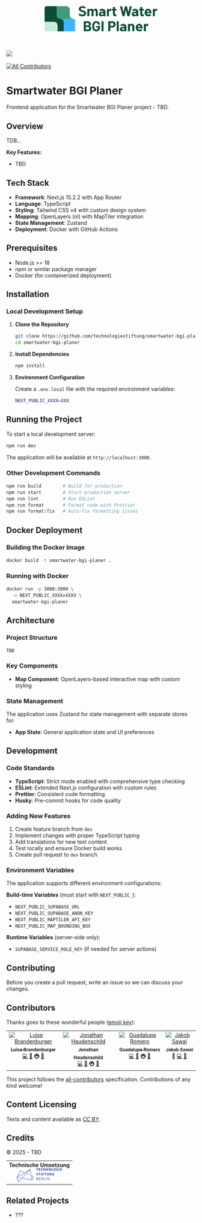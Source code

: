 <div align="center">
  <img src="src/logos/smartwater-bgi-planer-logo.svg" alt="Smartwater BGI Planer Logo" width="300" />
</div>

<br>
<br>

![](https://img.shields.io/badge/Built%20with%20%E2%9D%A4%EF%B8%8F-at%20Technologiestiftung%20Berlin-blue)

<!-- ALL-CONTRIBUTORS-BADGE:START - Do not remove or modify this section -->

[![All Contributors](https://img.shields.io/badge/all_contributors-4-orange.svg?style=flat-square)](#contributors-)

<!-- ALL-CONTRIBUTORS-BADGE:END -->

# Smartwater BGI Planer

Frontend application for the Smartwater BGI Planer project - TBD.

## Overview

TDB...

**Key Features:**

- TBD

## Tech Stack

- **Framework**: Next.js 15.2.2 with App Router
- **Language**: TypeScript
- **Styling**: Tailwind CSS v4 with custom design system
- **Mapping**: OpenLayers (ol) with MapTiler integration
- **State Management**: Zustand
- **Deployment**: Docker with GitHub Actions

## Prerequisites

- Node.js >= 18
- npm or similar package manager
- Docker (for containerized deployment)

## Installation

### Local Development Setup

1. **Clone the Repository**

   ```bash
   git clone https://github.com/technologiestiftung/smartwater-bgi-planer
   cd smartwater-bgi-planer
   ```

2. **Install Dependencies**

   ```bash
   npm install
   ```

3. **Environment Configuration**

   Create a `.env.local` file with the required environment variables:

   ```bash
   NEXT_PUBLIC_XXXX=XXX
   ```

## Running the Project

To start a local development server:

```bash
npm run dev
```

The application will be available at `http://localhost:3000`.

### Other Development Commands

```bash
npm run build        # Build for production
npm run start        # Start production server
npm run lint         # Run ESLint
npm run format       # Format code with Prettier
npm run format:fix   # Auto-fix formatting issues
```

## Docker Deployment

### Building the Docker Image

```bash
docker build -t smartwater-bgi-planer .
```

### Running with Docker

```bash
docker run -p 3000:3000 \
  -e NEXT_PUBLIC_XXXX=XXXX \
  smartwater-bgi-planer
```

## Architecture

### Project Structure

```
TBD
```

### Key Components

- **Map Component**: OpenLayers-based interactive map with custom styling

### State Management

The application uses Zustand for state management with separate stores for:

- **App State**: General application state and UI preferences

## Development

### Code Standards

- **TypeScript**: Strict mode enabled with comprehensive type checking
- **ESLint**: Extended Next.js configuration with custom rules
- **Prettier**: Consistent code formatting
- **Husky**: Pre-commit hooks for code quality

### Adding New Features

1. Create feature branch from `dev`
2. Implement changes with proper TypeScript typing
3. Add translations for new text content
4. Test locally and ensure Docker build works
5. Create pull request to `dev` branch

### Environment Variables

The application supports different environment configurations:

**Build-time Variables** (must start with `NEXT_PUBLIC_`):

- `NEXT_PUBLIC_SUPABASE_URL`
- `NEXT_PUBLIC_SUPABASE_ANON_KEY`
- `NEXT_PUBLIC_MAPTILER_API_KEY`
- `NEXT_PUBLIC_MAP_BOUNDING_BOX`

**Runtime Variables** (server-side only):

- `SUPABASE_SERVICE_ROLE_KEY` (if needed for server actions)

## Contributing

Before you create a pull request, write an issue so we can discuss your changes.

## Contributors

Thanks goes to these wonderful people ([emoji key](https://allcontributors.org/docs/en/emoji-key)):

<!-- ALL-CONTRIBUTORS-LIST:START - Do not remove or modify this section -->
<!-- prettier-ignore-start -->
<!-- markdownlint-disable -->
<table>
  <tbody>
    <tr>
      <td align="center" valign="top">
        <a href="https://github.com/LuiseBrandenburger">
          <img src="https://avatars.githubusercontent.com/u/61413319?v=4?s=64" width="64px;" alt="Luise Brandenburger"/>
          <br />
          <sub text-decoration="none">
            <b>Luise Brandenburger</b>
          </sub>
        </a>
        <br />
       <a href="https://github.com/technologiestiftung/smartwater-bgi-planer/commits?author=LuiseBrandenburger" title="Code">💻</a> 
        <a href="https://github.com/technologiestiftung/smartwater-bgi-planer/commits?author=LuiseBrandenburger&path=docs" title="Documentation">📖</a>
        <a title="Infrastructure (Hosting, Build-Tools, etc)">🚇</a> 
        <a href="https://github.com/technologiestiftung/smartwater-bgi-planer/pulls?q=is%3Apr+reviewed-by%3ALuiseBrandenburger" title="Reviewed Pull Requests">👀</a>
      </td>
      <td align="center" valign="top">
        <a href="https://github.com/JonathanHaudenschild">
          <img src="https://avatars.githubusercontent.com/u/15103380?v=4?s=64" width="64px;" alt="Jonathan Haudenschild"/>
          <br />
          <sub text-decoration="none">
            <b>Jonathan Haudenschild</b>
          </sub>
        </a>
        <br />
        <a href="https://github.com/technologiestiftung/smartwater-bgi-planer/commits?author=JonathanHaudenschild" title="Code">💻</a> 
        <a href="https://github.com/technologiestiftung/smartwater-bgi-planer/commits?author=JonathanHaudenschild&path=docs" title="Documentation">📖</a>
        <a title="Infrastructure (Hosting, Build-Tools, etc)">🚇</a> 
        <a href="https://github.com/technologiestiftung/smartwater-bgi-planer/pulls?q=is%3Apr+reviewed-by%3AJonathanHaudenschild" title="Reviewed Pull Requests">👀</a>
      </td>
      <!--  -->
      <!--  -->
      <!--  -->
      <!--  -->
      <!--  -->
      <!--  -->
      <td align="center" valign="top">
        <a href="https://github.com/guadiromero">
          <img src="https://avatars.githubusercontent.com/u/32439356?v=4" width="64px;" alt="Guadalupe Romero"/>
          <br />
          <sub text-decoration="none">
            <b>Guadalupe Romero</b>
          </sub>
        </a>
        <br />
        <a href="https://github.com/technologiestiftung/smartwater-bgi-planer/commits?author=guadiromero" title="Code">💻</a> 
        <a href="https://github.com/technologiestiftung/smartwater-bgi-planer/commits?author=guadiromero&path=docs" title="Documentation">📖</a>
        <a title="Infrastructure (Hosting, Build-Tools, etc)">🚇</a> 
        <a href="https://github.com/technologiestiftung/smartwater-bgi-planer/pulls?q=is%3Apr+reviewed-by%3Aguadiromero" title="Reviewed Pull Requests">👀</a>
      </td>
      <td align="center" valign="top">
        <a href="https://github.com/JS-TSB">
        <img src="https://avatars.githubusercontent.com/u/185074060?v=4" width="64px;" alt="Jakob Sawal"/>
        <br />
        <sub text-decoration="none">
          <b>Jakob Sawal</b>
        </sub>
      </a>
      <br />
      <a title="Design">🎨</a> 
      <a href="https://github.com/technologiestiftung/smartwater-bgi-planer/commits?author=JS-TSB" title="Code">💻</a> 
      <a href="https://github.com/technologiestiftung/smartwater-bgi-planer/pulls?q=is%3Apr+reviewed-by%3AJS-TSB" title="Reviewed Pull Requests">👀</a>
    </tr>
  </tbody>
</table>

<!-- <a href="#design-LuiseBrandenburger" title="Design">🎨</a> -->

<!-- markdownlint-restore -->
<!-- prettier-ignore-end -->

<!-- ALL-CONTRIBUTORS-LIST:END -->

This project follows the [all-contributors](https://github.com/all-contributors/all-contributors) specification. Contributions of any kind welcome!

## Content Licensing

Texts and content available as [CC BY](https://creativecommons.org/licenses/by/3.0/de/).

## Credits

© 2025 - TBD

<table>
  <tr>
    <td align="center">
      <strong>Technische Umsetzung</strong><br />
      <a href="https://www.technologiestiftung-berlin.de/">
        <img width="120" src="src/logos/technologiestiftung.svg" alt="Technologiestiftung Berlin" />
      </a>
    </td>
  </tr>
</table>

## Related Projects

- ???
